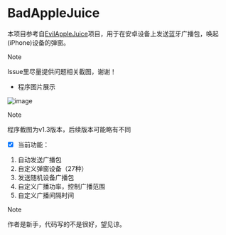 # BadAppleJuice
本项目参考自[EvilAppleJuice](https://github.com/ckcr4lyf/EvilAppleJuice-ESP32)项目，用于在安卓设备上发送蓝牙广播包，唤起(iPhone)设备的弹窗。

> [!NOTE]
> Issue里尽量提供问题相关截图，谢谢！

* 程序图片展示

![image](https://github.com/Sab1e-GitHub/BadAppleJuice/assets/72060564/06873ca7-8437-43f7-a452-09e50a94287c)

> [!NOTE]
> 程序截图为v1.3版本，后续版本可能略有不同

- [x] 当前功能：
1. 自动发送广播包
1. 自定义弹窗设备（27种）
1. 发送随机设备广播包
1. 自定义广播功率，控制广播范围
1. 自定义广播间隔时间

> [!NOTE]
> 作者是新手，代码写的不是很好，望见谅。
